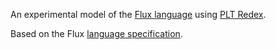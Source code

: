 An experimental model of the [Flux language](https://github.com/influxdata/flux) using [PLT Redex](https://redex.racket-lang.org/).

Based on the Flux [language specification](https://github.com/influxdata/flux/blob/master/docs/SPEC.md).
